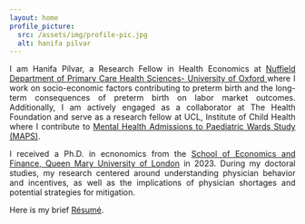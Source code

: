 ```yaml
---
layout: home
profile_picture:
  src: /assets/img/profile-pic.jpg
  alt: hanifa pilvar
---
```


<p align="justify">
I am Hanifa Pilvar, a Research Fellow in Health Economics at <a href="https://www.phc.ox.ac.uk/" target="_blank">Nuffield Department of Primary Care Health Sciences- University of Oxford </a> where I work on socio-economic factors contributing to preterm birth and the long-term consequences of preterm birth on labor market outcomes. Additionally, I am actively engaged as a collaborator at The Health Foundation and serve as a research fellow at UCL, Institute of Child Health where I contribute to <a href="https://www.ucl.ac.uk/child-health/research/population-policy-and-practice-research-and-teaching-department/mental-health-admissions" target="_blank">Mental Health Admissions to Paediatric Wards Study (MAPS)</a>. 
 </p> 

 <p align="justify">
I received a Ph.D. in ecnonomics from the <a href="https://www.qmul.ac.uk/sef/" target="_blank">School of Economics and Finance, Queen Mary University of London</a> in 2023. During my doctoral studies, my research centered around understanding physician behavior and incentives, as well as the implications of physician shortages and potential strategies for mitigation. 

</p>
  Here is my brief <a href="https://www.dropbox.com/scl/fi/gvmop1f8oo5q2o17pl2xd/CV.pdf?rlkey=i2nqr97ct35ib9572rld7e4ss&dl=0" target="_blank">Résumé</a>.



